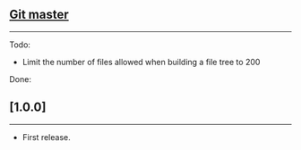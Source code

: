 ## [Git master](https://github.com/cucumber/cucumber-jvm/compare/v1.0.0...master)
-----------------------
Todo:
* Limit the number of files allowed when building a file tree to 200

Done:


## [1.0.0]
-----------------------------
* First release.